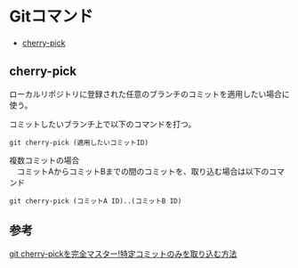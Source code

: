 # Gitコマンド

- [cherry-pick](#cherry-pick) 
　
## cherry-pick  
ローカルリポジトリに登録された任意のブランチのコミットを適用したい場合に使う。

コミットしたいブランチ上で以下のコマンドを打つ。
```
git cherry-pick (適用したいコミットID)
```
複数コミットの場合  
&emsp;コミットAからコミットBまでの間のコミットを、取り込む場合は以下のコマンド
```
git cherry-pick (コミットA ID)..(コミットB ID)
```

## 参考
[git cherry-pickを完全マスター!特定コミットのみを取り込む方法](https://www.sejuku.net/blog/71544)


